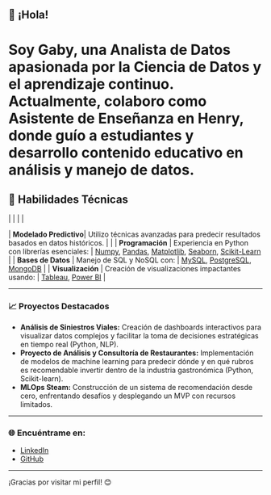 ## 👋 ¡Hola!

# Soy Gaby, una Analista de Datos apasionada por la Ciencia de Datos y el aprendizaje continuo. Actualmente, colaboro como Asistente de Enseñanza en Henry, donde guío a estudiantes y desarrollo contenido educativo en análisis y manejo de datos.

## 🚀 Habilidades Técnicas

| | | |

| **Modelado Predictivo**| Utilizo técnicas avanzadas para predecir resultados basados en datos históricos.                                                |                                                                                                                    |
| **Programación**       | Experiencia en Python con librerías esenciales:                                                                                 | [Numpy](https://numpy.org), [Pandas](https://pandas.pydata.org), [Matplotlib](https://matplotlib.org), [Seaborn](https://seaborn.pydata.org), [Scikit-Learn](https://scikit-learn.org)                                                                                                                     |
| **Bases de Datos**     | Manejo de SQL y NoSQL con:                                                                                                      | [MySQL](https://www.mysql.com), [PostgreSQL](https://www.postgresql.org), [MongoDB](https://www.mongodb.com)                                                                                                                     |
| **Visualización**      | Creación de visualizaciones impactantes usando:                                                                                 | [Tableau](https://www.tableau.com), [Power BI](https://powerbi.microsoft.com)                                                                                                                     |

---

### 📈 Proyectos Destacados

- **Análisis de Siniestros Viales:** Creación de dashboards interactivos para visualizar datos complejos y facilitar la toma de decisiones estratégicas en tiempo real (Python, NLP).
- **Proyecto de Análisis y Consultoría de Restaurantes:** Implementación de modelos de machine learning para predecir dónde y en qué rubros es recomendable invertir dentro de la industria gastronómica (Python, Scikit-learn).
- **MLOps Steam:** Construcción de un sistema de recomendación desde cero, enfrentando desafíos y desplegando un MVP con recursos limitados.

---

### 🌐 Encuéntrame en:
- [LinkedIn](https://www.linkedin.com/in/gabriela-bergagna/) 
- [GitHub](https://github.com/gabybergagna) 
---

¡Gracias por visitar mi perfil! 😊




